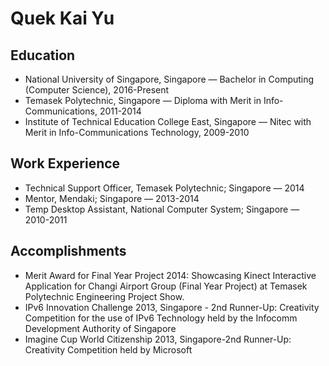 # Quek Kai Yu

## Education
* National University of Singapore, Singapore — Bachelor in Computing (Computer Science), 2016-Present
* Temasek Polytechnic, Singapore — Diploma with Merit in Info- Communications, 2011-2014
* Institute of Technical Education College East, Singapore — Nitec with Merit in Info-Communications Technology, 2009-2010

## Work Experience
* Technical Support Officer, Temasek Polytechnic; Singapore — 2014
* Mentor, Mendaki; Singapore — 2013-2014
* Temp Desktop Assistant, National Computer System; Singapore — 2010-2011


## Accomplishments
* Merit Award for Final Year Project 2014: Showcasing Kinect Interactive Application for Changi Airport Group (Final Year Project) at Temasek Polytechnic Engineering Project Show.
* IPv6 Innovation Challenge 2013, Singapore - 2nd Runner-Up: Creativity Competition for the use of IPv6 Technology held by the Infocomm Development Authority of Singapore
* Imagine Cup World Citizenship 2013, Singapore-2nd Runner-Up: Creativity Competition held by Microsoft